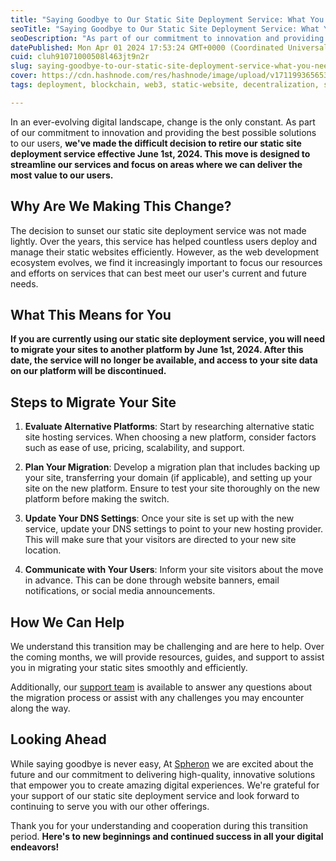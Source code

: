 ```yaml
---
title: "Saying Goodbye to Our Static Site Deployment Service: What You Need to Know"
seoTitle: "Saying Goodbye to Our Static Site Deployment Service: What You Need to"
seoDescription: "As part of our commitment to innovation and providing the best possible solutions to our users, we've made the difficult decision to retire our static site "
datePublished: Mon Apr 01 2024 17:53:24 GMT+0000 (Coordinated Universal Time)
cuid: cluh91071000508l463jt9n2r
slug: saying-goodbye-to-our-static-site-deployment-service-what-you-need-to-know
cover: https://cdn.hashnode.com/res/hashnode/image/upload/v1711993656536/7cc6f8aa-1614-484b-9368-c6ff012a805e.png
tags: deployment, blockchain, web3, static-website, decentralization, spheron

---
```


In an ever-evolving digital landscape, change is the only constant. As part of our commitment to innovation and providing the best possible solutions to our users, **we've made the difficult decision to retire our static site deployment service effective June 1st, 2024. This move is designed to streamline our services and focus on areas where we can deliver the most value to our users.**

## **Why Are We Making This Change?**

The decision to sunset our static site deployment service was not made lightly. Over the years, this service has helped countless users deploy and manage their static websites efficiently. However, as the web development ecosystem evolves, we find it increasingly important to focus our resources and efforts on services that can best meet our user's current and future needs.

## **What This Means for You**

**If you are currently using our static site deployment service, you will need to migrate your sites to another platform by June 1st, 2024. After this date, the service will no longer be available, and access to your site data on our platform will be discontinued.**

## **Steps to Migrate Your Site**

1. **Evaluate Alternative Platforms**: Start by researching alternative static site hosting services. When choosing a new platform, consider factors such as ease of use, pricing, scalability, and support.
    
2. **Plan Your Migration**: Develop a migration plan that includes backing up your site, transferring your domain (if applicable), and setting up your site on the new platform. Ensure to test your site thoroughly on the new platform before making the switch.
    
3. **Update Your DNS Settings**: Once your site is set up with the new service, update your DNS settings to point to your new hosting provider. This will make sure that your visitors are directed to your new site location.
    
4. **Communicate with Your Users**: Inform your site visitors about the move in advance. This can be done through website banners, email notifications, or social media announcements.
    

## **How We Can Help**

We understand this transition may be challenging and are here to help. Over the coming months, we will provide resources, guides, and support to assist you in migrating your static sites smoothly and efficiently.

Additionally, our [support team](https://community.spheron.network/) is available to answer any questions about the migration process or assist with any challenges you may encounter along the way.

## **Looking Ahead**

While saying goodbye is never easy, At [Spheron](https://www.spheron.network/) we are excited about the future and our commitment to delivering high-quality, innovative solutions that empower you to create amazing digital experiences. We're grateful for your support of our static site deployment service and look forward to continuing to serve you with our other offerings.

Thank you for your understanding and cooperation during this transition period. **Here's to new beginnings and continued success in all your digital endeavors!**